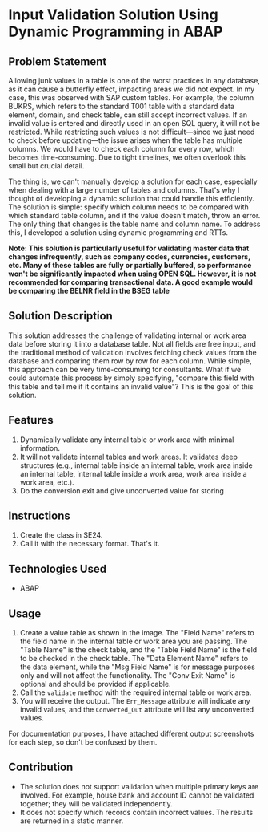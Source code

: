 # Input Validation Solution Using Dynamic Programming in ABAP
##  Problem Statement
Allowing junk values in a table is one of the worst practices in any database, as it can cause a butterfly effect, impacting areas we did not expect. In my case, this was observed with SAP custom tables. For example, the column BUKRS, which refers to the standard T001 table with a standard data element, domain, and check table, can still accept incorrect values. If an invalid value is entered and directly used in an open SQL query, it will not be restricted. While restricting such values is not difficult—since we just need to check before updating—the issue arises when the table has multiple columns. We would have to check each column for every row, which becomes time-consuming. Due to tight timelines, we often overlook this small but crucial detail.

The thing is, we can't manually develop a solution for each case, especially when dealing with a large number of tables and columns. That's why I thought of developing a dynamic solution that could handle this efficiently. The solution is simple: specify which column needs to be compared with which standard table column, and if the value doesn't match, throw an error. The only thing that changes is the table name and column name. To address this, I developed a solution using dynamic programming and RTTs.

**Note: This solution is particularly useful for validating master data that changes infrequently, such as company codes, currencies, customers, etc. Many of these tables are fully or partially buffered, so performance won't be significantly impacted when using OPEN SQL. However, it is not recommended for comparing transactional data. A good example would be comparing the BELNR field in the BSEG table**

## Solution Description
This solution addresses the challenge of validating internal or work area data before storing it into a database table. Not all fields are free input, and the traditional method of validation involves fetching check values from the database and comparing them row by row for each column. While simple, this approach can be very time-consuming for consultants. What if we could automate this process by simply specifying, "compare this field with this table and tell me if it contains an invalid value"? This is the goal of this solution.

## Features
1. Dynamically validate any internal table or work area with minimal information.
2. It will not validate internal tables and work areas. It validates deep structures (e.g., internal table inside an internal table, work area inside an internal table, internal table inside a work area, work area inside a work area, etc.).
3. Do the conversion exit and give unconverted value for storing
   
## Instructions
1. Create the class in SE24.
2. Call it with the necessary format. That's it.

## Technologies Used
- ABAP
  
## Usage
1. Create a value table as shown in the image. The "Field Name" refers to the field name in the internal table or work area you are passing. The "Table Name" is the check table, and the "Table Field Name" is the field to be checked in the check table. The "Data Element Name" refers to the data element, while the "Msg Field Name" is for message purposes only and will not affect the functionality. The "Conv Exit Name" is optional and should be provided if applicable.  
2. Call the `validate` method with the required internal table or work area.  
3. You will receive the output. The `Err_Message` attribute will indicate any invalid values, and the `Converted_Out` attribute will list any unconverted values.  

For documentation purposes, I have attached different output screenshots for each step, so don't be confused by them.

## Contribution
- The solution does not support validation when multiple primary keys are involved. For example, house bank and account ID cannot be validated together; they will be validated independently.
- It does not specify which records contain incorrect values. The results are returned in a static manner.

